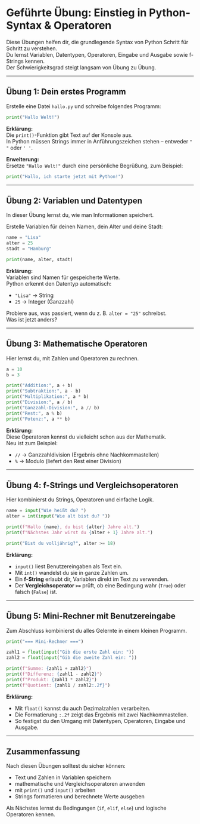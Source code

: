 # Geführte Übung: Einstieg in Python-Syntax & Operatoren

Diese Übungen helfen dir, die grundlegende Syntax von Python Schritt für Schritt zu verstehen.  
Du lernst Variablen, Datentypen, Operatoren, Eingabe und Ausgabe sowie f-Strings kennen.  
Der Schwierigkeitsgrad steigt langsam von Übung zu Übung.

---

## Übung 1: Dein erstes Programm

Erstelle eine Datei `hallo.py` und schreibe folgendes Programm:

```python
print("Hallo Welt!")
```

**Erklärung:**  
Die `print()`-Funktion gibt Text auf der Konsole aus.  
In Python müssen Strings immer in Anführungszeichen stehen – entweder `" "` oder `' '`.

**Erweiterung:**  
Ersetze `"Hallo Welt!"` durch eine persönliche Begrüßung, zum Beispiel:

```python
print("Hallo, ich starte jetzt mit Python!")
```

---

## Übung 2: Variablen und Datentypen

In dieser Übung lernst du, wie man Informationen speichert.

Erstelle Variablen für deinen Namen, dein Alter und deine Stadt:

```python
name = "Lisa"
alter = 25
stadt = "Hamburg"

print(name, alter, stadt)
```

**Erklärung:**  
Variablen sind Namen für gespeicherte Werte.  
Python erkennt den Datentyp automatisch:
- `"Lisa"` → String  
- `25` → Integer (Ganzzahl)

Probiere aus, was passiert, wenn du z. B. `alter = "25"` schreibst.  
Was ist jetzt anders?

---

## Übung 3: Mathematische Operatoren

Hier lernst du, mit Zahlen und Operatoren zu rechnen.

```python
a = 10
b = 3

print("Addition:", a + b)
print("Subtraktion:", a - b)
print("Multiplikation:", a * b)
print("Division:", a / b)
print("Ganzzahl-Division:", a // b)
print("Rest:", a % b)
print("Potenz:", a ** b)
```

**Erklärung:**  
Diese Operatoren kennst du vielleicht schon aus der Mathematik.  
Neu ist zum Beispiel:
- `//` → Ganzzahldivision (Ergebnis ohne Nachkommastellen)
- `%` → Modulo (liefert den Rest einer Division)

---

## Übung 4: f-Strings und Vergleichsoperatoren

Hier kombinierst du Strings, Operatoren und einfache Logik.

```python
name = input("Wie heißt du? ")
alter = int(input("Wie alt bist du? "))

print(f"Hallo {name}, du bist {alter} Jahre alt.")
print(f"Nächstes Jahr wirst du {alter + 1} Jahre alt.")

print("Bist du volljährig?", alter >= 18)
```

**Erklärung:**  
- `input()` liest Benutzereingaben als Text ein.  
- Mit `int()` wandelst du sie in ganze Zahlen um.  
- Ein **f-String** erlaubt dir, Variablen direkt im Text zu verwenden.  
- Der **Vergleichsoperator `>=`** prüft, ob eine Bedingung wahr (`True`) oder falsch (`False`) ist.

---

## Übung 5: Mini-Rechner mit Benutzereingabe

Zum Abschluss kombinierst du alles Gelernte in einem kleinen Programm.

```python
print("=== Mini-Rechner ===")

zahl1 = float(input("Gib die erste Zahl ein: "))
zahl2 = float(input("Gib die zweite Zahl ein: "))

print(f"Summe: {zahl1 + zahl2}")
print(f"Differenz: {zahl1 - zahl2}")
print(f"Produkt: {zahl1 * zahl2}")
print(f"Quotient: {zahl1 / zahl2:.2f}")
```

**Erklärung:**  
- Mit `float()` kannst du auch Dezimalzahlen verarbeiten.  
- Die Formatierung `:.2f` zeigt das Ergebnis mit zwei Nachkommastellen.  
- So festigst du den Umgang mit Datentypen, Operatoren, Eingabe und Ausgabe.

---

## Zusammenfassung

Nach diesen Übungen solltest du sicher können:
- Text und Zahlen in Variablen speichern  
- mathematische und Vergleichsoperatoren anwenden  
- mit `print()` und `input()` arbeiten  
- Strings formatieren und berechnete Werte ausgeben  

Als Nächstes lernst du Bedingungen (`if`, `elif`, `else`) und logische Operatoren kennen.

